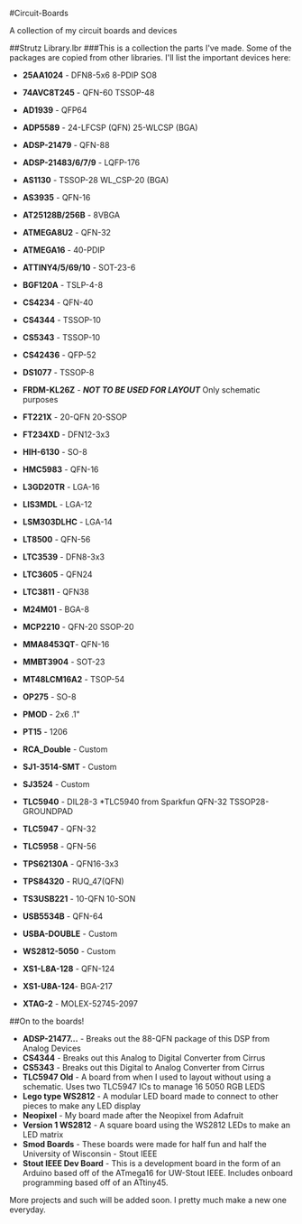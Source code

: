 #Circuit-Boards


A collection of my circuit boards and devices

##Strutz Library.lbr 
###This is a collection the parts I've made.  Some of the packages are copied from other libraries.
I'll list the important devices here:

* **25AA1024** -         DFN8-5x6
                         8-PDIP
                         SO8
* **74AVC8T245** -       QFN-60
                         TSSOP-48

* **AD1939**   -         QFP64
* **ADP5589**  -         24-LFCSP (QFN)
                         25-WLCSP (BGA)
* **ADSP-21479** -       QFN-88
* **ADSP-21483/6/7/9** - LQFP-176
* **AS1130**   -         TSSOP-28
                         WL_CSP-20 (BGA)
* **AS3935**   -         QFN-16
* **AT25128B/256B**   -  8VBGA
* **ATMEGA8U2** -        QFN-32
* **ATMEGA16**  -        40-PDIP
* **ATTINY4/5/69/10** -  SOT-23-6
* **BGF120A** -          TSLP-4-8
* **CS4234** -           QFN-40
* **CS4344**   -         TSSOP-10
* **CS5343**   -         TSSOP-10
* **CS42436**  -         QFP-52
* **DS1077**   -         TSSOP-8
* **FRDM-KL26Z** -       ***NOT TO BE USED FOR LAYOUT*** Only schematic purposes
* **FT221X**   -         20-QFN
                         20-SSOP
* **FT234XD**  -         DFN12-3x3
* **HIH-6130** -         SO-8
* **HMC5983**  -         QFN-16
* **L3GD20TR** -         LGA-16
* **LIS3MDL** -          LGA-12
* **LSM303DLHC** -       LGA-14
* **LT8500** -           QFN-56
* **LTC3539**  -         DFN8-3x3
* **LTC3605**  -         QFN24
* **LTC3811**  -         QFN38
* **M24M01**   -         BGA-8
* **MCP2210** -          QFN-20
                         SSOP-20

* **MMA8453QT**-         QFN-16
* **MMBT3904** -         SOT-23
* **MT48LCM16A2** -      TSOP-54
* **OP275**    -         SO-8
* **PMOD**     -         2x6 .1"
* **PT15** -             1206
* **RCA_Double** -       Custom
* **SJ1-3514-SMT** -     Custom
* **SJ3524**   -         Custom
* **TLC5940** -          DIL28-3           *TLC5940 from Sparkfun
                         QFN-32
                         TSSOP28-GROUNDPAD
* **TLC5947** -          QFN-32
* **TLC5958** -          QFN-56
* **TPS62130A** -        QFN16-3x3
* **TPS84320** -         RUQ_47(QFN)
* **TS3USB221** -        10-QFN
                         10-SON
* **USB5534B** -         QFN-64
* **USBA-DOUBLE** -      Custom
* **WS2812-5050** -      Custom
* **XS1-L8A-128** -      QFN-124
* **XS1-U8A-124**-       BGA-217
* **XTAG-2**  -          MOLEX-52745-2097

##On to the boards!

* **ADSP-21477...** - Breaks out the 88-QFN package of this DSP from Analog Devices
* **CS4344**  - Breaks out this Analog to Digital Converter from Cirrus
* **CS5343**  - Breaks out this Digital to Analog Converter from Cirrus
* **TLC5947 Old** - A board from when I used to layout without using a schematic.  Uses two TLC5947 ICs to manage 16 5050 RGB LEDS
* **Lego type WS2812** - A modular LED board made to connect to other pieces to make any LED display
* **Neopixel** - My board made after the Neopixel from Adafruit
* **Version 1 WS2812** - A square board using the WS2812 LEDs to make an LED matrix
* **Smod Boards** - These boards were made for half fun and half the University of Wisconsin - Stout IEEE
* **Stout IEEE Dev Board** - This is a development board in the form of an Arduino based off of the ATmega16 for UW-Stout IEEE.  Includes onboard programming based off of an ATtiny45.


More projects and such will be added soon.  I pretty much make a new one everyday.







